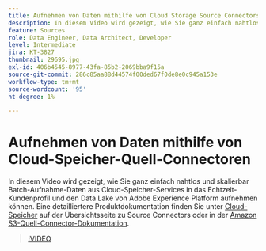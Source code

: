 ```yaml
---
title: Aufnehmen von Daten mithilfe von Cloud Storage Source Connectors
description: In diesem Video wird gezeigt, wie Sie ganz einfach nahtlos und skalierbar Batch-Aufnahme-Daten aus Cloud-Speicher-Services in das Echtzeit-Kundenprofil und den Data Lake von Adobe Experience Platform aufnehmen können.
feature: Sources
role: Data Engineer, Data Architect, Developer
level: Intermediate
jira: KT-3827
thumbnail: 29695.jpg
exl-id: 406b4545-8977-43fa-85b2-2069bba9f15a
source-git-commit: 286c85aa88d44574f00ded67f0de8e0c945a153e
workflow-type: tm+mt
source-wordcount: '95'
ht-degree: 1%

---
```


# Aufnehmen von Daten mithilfe von Cloud-Speicher-Quell-Connectoren

In diesem Video wird gezeigt, wie Sie ganz einfach nahtlos und skalierbar Batch-Aufnahme-Daten aus Cloud-Speicher-Services in das Echtzeit-Kundenprofil und den Data Lake von Adobe Experience Platform aufnehmen können. Eine detailliertere Produktdokumentation finden Sie unter [Cloud-Speicher](https://experienceleague.adobe.com/docs/experience-platform/sources/home.html?lang=de#cloud-storage) auf der Übersichtsseite zu Source Connectors oder in der [Amazon S3-Quell-Connector-Dokumentation](https://experienceleague.adobe.com/docs/experience-platform/sources/ui-tutorials/create/cloud-storage/s3.html?lang=de).

>[!VIDEO](https://video.tv.adobe.com/v/33155?learn=on&enablevpops&captions=ger)
